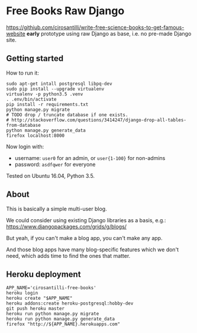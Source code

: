 # Free Books Raw Django

<https://githiub.com/cirosantilli/write-free-science-books-to-get-famous-website> **early** prototype using raw Django as base, i.e. no pre-made Django site.

## Getting started

How to run it:

    sudo apt-get intall postgresql libpq-dev
    sudo pip install --upgrade virtualenv
    virtualenv -p python3.5 .venv
    . .env/bin/activate
    pip install -r requirements.txt
    python manage.py migrate
    # TODO drop / truncate database if one exists.
    # http://stackoverflow.com/questions/3414247/django-drop-all-tables-from-database
    python manage.py generate_data
    firefox localhost:8000

Now login with:

- username: `user0` for an admin, or `user{1-100}` for non-admins
- password: `asdfqwer` for everyone

Tested on Ubuntu 16.04, Python 3.5.

## About

This is basically a simple multi-user blog.

We could consider using existing Django libraries as a basis, e.g.: <https://www.djangopackages.com/grids/g/blogs/>

But yeah, if you can't make a blog app, you can't make any app.

And those blog apps have many blog-specific features which we don't need, which adds time to find the ones that matter.

## Heroku deployment

    APP_NAME='cirosantilli-free-books'
    heroku login
    heroku create "$APP_NAME"
    heroku addons:create heroku-postgresql:hobby-dev
    git push heroku master
    heroku run python manage.py migrate
    heroku run python manage.py generate_data
    firefox "http://${APP_NAME}.herokuapps.com"
